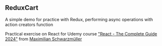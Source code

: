 ## ReduxCart

<p> A simple demo for practice with Redux, performing async operations with action creators function</p>

Practical exercise on React for Udemy course <a href="https://www.udemy.com/course/react-the-complete-guide-incl-redux/?couponCode=ST3MT72524">"React - The Complete Guide 2024"</a> from <a href="https://www.udemy.com/user/maximilian-schwarzmuller/">Maximilian Schwarzmüller</a> 
